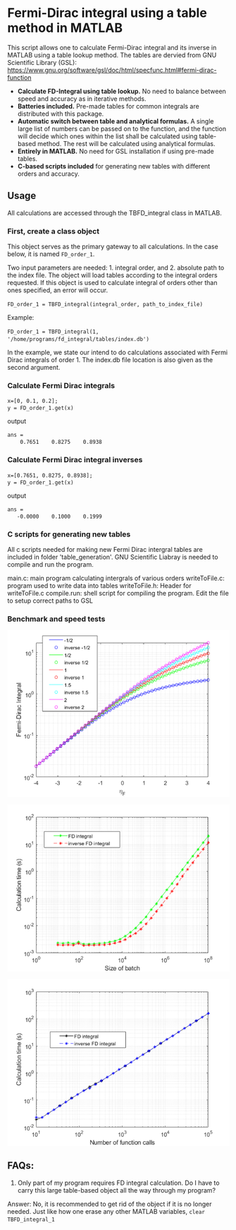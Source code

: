# Fermi-Dirac integral using a table method in MATLAB

This script allows one to calculate Fermi-Dirac integral and its inverse in MATLAB using a table lookup method. The tables are dervied from GNU Scientific Library (GSL): https://www.gnu.org/software/gsl/doc/html/specfunc.html#fermi-dirac-function

- **Calculate FD-Integral using table lookup.** No need to balance between speed and accuracy as in iterative methods.
- **Batteries included.** Pre-made tables for common integrals are distributed with this package.
- **Automatic switch between table and analytical formulas.** A single large list of numbers can be passed on to the function, and the function will decide which ones within the list shall be calculated using table-based method. The rest will be calculated using analytical formulas.  
- **Entirely in MATLAB.** No need for GSL installation if using pre-made tables.
- **C-based scripts included** for generating new tables with different orders and accuracy.

## Usage
All calculations are accessed through the TBFD_integral class in MATLAB.

### First, create a class object
This object serves as the primary gateway to all calculations. In the case below, it is named `FD_order_1`. 

Two input parameters are needed: 1. integral order, and 2. absolute path to the index file. The object will load tables according to the integral orders requested. If this object is used to calculate integral of orders other than ones specified, an error will occur.

`FD_order_1 = TBFD_integral(integral_order, path_to_index_file)`

Example:

`FD_order_1 = TBFD_integral(1, '/home/programs/fd_integral/tables/index.db')`

In the example, we state our intend to do calculations associated with Fermi Dirac integrals of order 1. The index.db file location is also given as the second argument.

### Calculate Fermi Dirac integrals 
```
x=[0, 0.1, 0.2];
y = FD_order_1.get(x)
```
output
```
ans =
    0.7651    0.8275    0.8938
```

### Calculate Fermi Dirac integral inverses
```
x=[0.7651, 0.8275, 0.8938];
y = FD_order_1.get(x)
```
output
```
ans =
   -0.0000    0.1000    0.1999
```

### C scripts for generating new tables
All c scripts needed for making new Fermi Dirac intergral tables are included in folder 'table_generation'. GNU Scientific Liabray is needed to compile and run the program.

main.c: main program calculating intergrals of various orders
writeToFile.c: program used to write data into tables
writeToFile.h: Header for writeToFile.c
compile.run: shell script for compiling the program. Edit the file to setup correct paths to GSL

### Benchmark and speed tests
![Benchmark](/test/benchmark.png)

![Time vs. batch size](/test/time_vs_batch_size.png)

![Time vs. function calls](/test/time_vs_function_calls.png)


## FAQs:
1. Only part of my program requires FD integral calculation. Do I have to carry this large table-based object all the way through my program?

Answer: No, it is recommended to get rid of the object if it is no longer needed. Just like how one erase any other MATLAB variables, `clear TBFD_integral_1`
